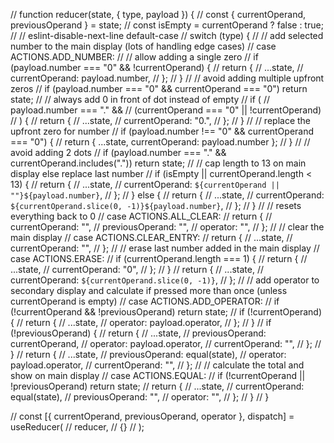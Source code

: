 // function reducer(state, { type, payload }) {
// const { currentOperand, previousOperand } = state;
// const isEmpty = currentOperand ? false : true;
// // eslint-disable-next-line default-case
// switch (type) {
// // add selected number to the main display (lots of handling edge cases)
// case ACTIONS.ADD_NUMBER:
// // allow adding a single zero
// if (payload.number === "0" && !currentOperand) {
// return {
// ...state,
// currentOperand: payload.number,
// };
// }
// // avoid adding multiple upfront zeros
// if (payload.number === "0" && currentOperand === "0") return state;
// // always add 0 in front of dot instead of empty
// if (
// payload.number === "." &&
// (currentOperand === "0" || !currentOperand)
// ) {
// return {
// ...state,
// currentOperand: "0.",
// };
// }
// // replace the upfront zero for number
// if (payload.number !== "0" && currentOperand === "0") {
// return { ...state, currentOperand: payload.number };
// }
// // avoid adding 2 dots
// if (payload.number === "." && currentOperand.includes(".")) return state;
// // cap length to 13 on main display else replace last number
// if (isEmpty || currentOperand.length < 13) {
// return {
// ...state,
// currentOperand: `${currentOperand || ""}${payload.number}`,
// };
// } else {
// return {
// ...state,
// currentOperand: `${currentOperand.slice(0, -1)}${payload.number}`,
// };
// }
// // resets everything back to 0
// case ACTIONS.ALL_CLEAR:
// return {
// currentOperand: "",
// previousOperand: "",
// operator: "",
// };
// // clear the main display
// case ACTIONS.CLEAR_ENTRY:
// return {
// ...state,
// currentOperand: "",
// };
// // erase last number added in the main display
// case ACTIONS.ERASE:
// if (currentOperand.length === 1) {
// return {
// ...state,
// currentOperand: "0",
// };
// }
// return {
// ...state,
// currentOperand: `${currentOperand.slice(0, -1)}`,
// };
// // add operator to secondary display and calculate if pressed more than once (unless currentOperand is empty)
// case ACTIONS.ADD_OPERATOR:
// if (!currentOperand && !previousOperand) return state;
// if (!currentOperand) {
// return {
// ...state,
// operator: payload.operator,
// };
// }
// if (!previousOperand) {
// return {
// ...state,
// previousOperand: currentOperand,
// operator: payload.operator,
// currentOperand: "",
// };
// }
// return {
// ...state,
// previousOperand: equal(state),
// operator: payload.operator,
// currentOperand: "",
// };
// // calculate the total and show on main display
// case ACTIONS.EQUAL:
// if (!currentOperand || !previousOperand) return state;
// return {
// ...state,
// currentOperand: equal(state),
// previousOperand: "",
// operator: "",
// };
// }
// }

// const [{ currentOperand, previousOperand, operator }, dispatch] = useReducer(
// reducer,
// {}
// );
